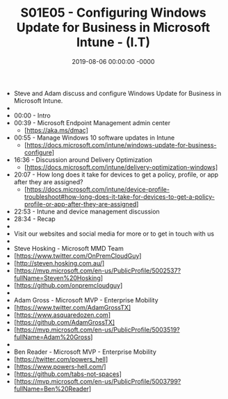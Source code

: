 ﻿---
layout: post
title: "S01E05 - Configuring Windows Update for Business in Microsoft Intune - (I.T)"
date: 2019-08-06 00:00:00 -0000
categories:
---

 * Steve and Adam discuss and configure Windows Update for Business in Microsoft Intune.
 * 
 * 00:00 - Intro
 * 00:39 - Microsoft Endpoint Management admin center
   - [https://aka.ms/dmac]
 * 00:55 - Manage Windows 10 software updates in Intune
   - [https://docs.microsoft.com/intune/windows-update-for-business-configure]
 * 16:36 - Discussion around Delivery Optimization
   - [https://docs.microsoft.com/intune/delivery-optimization-windows]
 * 20:07 - How long does it take for devices to get a policy, profile, or app after they are assigned?
   -  [https://docs.microsoft.com/intune/device-profile-troubleshoot#how-long-does-it-take-for-devices-to-get-a-policy-profile-or-app-after-they-are-assigned]
 * 22:53 - Intune and device management discussion 
 * 28:34 - Recap
 * 
 * Visit our websites and social media for more or to get in touch with us
 * 
 * Steve Hosking - Microsoft MMD Team
 * [https://www.twitter.com/OnPremCloudGuy]
 * [http://steven.hosking.com.au/]
 * [https://mvp.microsoft.com/en-us/PublicProfile/5002537?fullName=Steven%20Hosking]
 * [https://github.com/onpremcloudguy]
 * 
 * Adam Gross - Microsoft MVP - Enterprise Mobility
 * [https://www.twitter.com/AdamGrossTX]
 * [https://www.asquaredozen.com]
 * [https://github.com/AdamGrossTX]
 * [https://mvp.microsoft.com/en-us/PublicProfile/5003519?fullName=Adam%20Gross]
 * 
 * Ben Reader - Microsoft MVP - Enterprise Mobility
 * [https://twitter.com/powers_hell]
 * [https://www.powers-hell.com/]
 * [https://github.com/tabs-not-spaces]
 * [https://mvp.microsoft.com/en-us/PublicProfile/5003799?fullName=Ben%20Reader]
